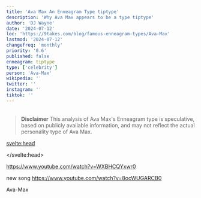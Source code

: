 ```yaml
---
title: 'Ava Max An Enneagram Type tiptype'
description: 'Why Ava Max appears to be a type tiptype'
author: 'DJ Wayne'
date: '2024-07-12'
loc: 'https://9takes.com/blog/famous-enneagram-types/Ava-Max'
lastmod: '2024-07-12'
changefreq: 'monthly'
priority: '0.6'
published: false
enneagram: tiptype
type: ['celebrity']
person: 'Ava-Max'
wikipedia: ''
twitter: ''
instagram: ''
tiktok: ''
---
```


<!--
    childhood and upbringing
    first big success
    style habits and quirks that relate to their personality type
    stressful moments in their life and how they handled them
    comfort- moments in their life where they are doing well and killing it
-->
<!-- // keywords:  -->

<script>
	// import  PopCard  from "$lib/components/atoms/PopCard.svelte";
</script>

<div
	style="display: flex;
    justify-content: center;
    margin: 1rem 0;
	"
>
	<!-- <PopCard
		image={`/types/tiptypes/${'Ava-Max'}.webp`}
		enneagramType={tiptype}
		showIcon={false}
		displayText="Ava Max"
		subtext=""
	/> -->
</div>

> **Disclaimer** This analysis of Ava Max's Enneagram type is speculative, based on publicly available information, and may not reflect the actual personality type of Ava Max.

<p class="firstLetter"></p>

<svelte:head>

<script type="application/ld+json">

</script>

</svelte:head>

<style lang="scss"></style>

https://www.youtube.com/watch?v=WXBHCQYxwr0

new song
https://www.youtube.com/watch?v=8ocWUGARCB0

Ava-Max

